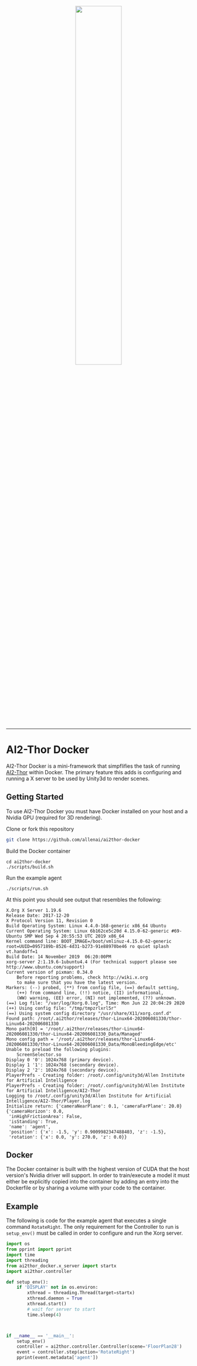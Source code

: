 <p align="center">
  <img width = "50%" src='/images/robothor_challenge_logo.svg' />
  </p>

--------------------------------------------------------------------------------

# AI2-Thor Docker

AI2-Thor Docker is a mini-framework that simpflifies the task of running [AI2-Thor](https://ai2thor.allenai.org) within Docker. The primary feature this adds is configuring and running a X server to be used by Unity3d to render scenes. 

## Getting Started

To use AI2-Thor Docker you must have Docker installed on your host and a Nvidia GPU (required for 3D rendering).


Clone or fork this repository
```bash
git clone https://github.com/allenai/ai2thor-docker
```

Build the Docker container
```
cd ai2thor-docker
./scripts/build.sh
```

Run the example agent
```
./scripts/run.sh
```

At this point you should see output that resembles the following: 
```
X.Org X Server 1.19.6
Release Date: 2017-12-20
X Protocol Version 11, Revision 0
Build Operating System: Linux 4.4.0-168-generic x86_64 Ubuntu
Current Operating System: Linux 6b162ce5c20d 4.15.0-62-generic #69-Ubuntu SMP Wed Sep 4 20:55:53 UTC 2019 x86_64
Kernel command line: BOOT_IMAGE=/boot/vmlinuz-4.15.0-62-generic root=UUID=0957189b-8526-4d31-b273-91e88970be46 ro quiet splash vt.handoff=1
Build Date: 14 November 2019  06:20:00PM
xorg-server 2:1.19.6-1ubuntu4.4 (For technical support please see http://www.ubuntu.com/support) 
Current version of pixman: 0.34.0
	Before reporting problems, check http://wiki.x.org
	to make sure that you have the latest version.
Markers: (--) probed, (**) from config file, (==) default setting,
	(++) from command line, (!!) notice, (II) informational,
	(WW) warning, (EE) error, (NI) not implemented, (??) unknown.
(==) Log file: "/var/log/Xorg.0.log", Time: Mon Jun 22 20:04:29 2020
(++) Using config file: "/tmp/tmpzrlxrl5r"
(==) Using system config directory "/usr/share/X11/xorg.conf.d"
Found path: /root/.ai2thor/releases/thor-Linux64-202006081330/thor-Linux64-202006081330
Mono path[0] = '/root/.ai2thor/releases/thor-Linux64-202006081330/thor-Linux64-202006081330_Data/Managed'
Mono config path = '/root/.ai2thor/releases/thor-Linux64-202006081330/thor-Linux64-202006081330_Data/MonoBleedingEdge/etc'
Unable to preload the following plugins:
	ScreenSelector.so
Display 0 '0': 1024x768 (primary device).
Display 1 '1': 1024x768 (secondary device).
Display 2 '2': 1024x768 (secondary device).
PlayerPrefs - Creating folder: /root/.config/unity3d/Allen Institute for Artificial Intelligence
PlayerPrefs - Creating folder: /root/.config/unity3d/Allen Institute for Artificial Intelligence/AI2-Thor
Logging to /root/.config/unity3d/Allen Institute for Artificial Intelligence/AI2-Thor/Player.log
Initialize return: {'cameraNearPlane': 0.1, 'cameraFarPlane': 20.0}
{'cameraHorizon': 0.0,
 'inHighFrictionArea': False,
 'isStanding': True,
 'name': 'agent',
 'position': {'x': -1.5, 'y': 0.9009982347488403, 'z': -1.5},
 'rotation': {'x': 0.0, 'y': 270.0, 'z': 0.0}}
```

## Docker

The Docker container is built with the highest version of CUDA that the host version's Nvidia driver will support.  In order to train/execute a model it must either be explicitly copied into the container by adding an entry into the Dockerfile or by sharing a volume with your code to the container. 

## Example

The following is code for the example agent that executes a single command ```RotateRight```.  The only requirement for the Controller to run is ```setup_env()``` must be called in order to configure and run the Xorg server.

```python
import os
from pprint import pprint
import time
import threading
from ai2thor_docker.x_server import startx
import ai2thor.controller

def setup_env():
    if 'DISPLAY' not in os.environ:
        xthread = threading.Thread(target=startx)
        xthread.daemon = True
        xthread.start()
        # wait for server to start
        time.sleep(4)



if __name__ == '__main__':
    setup_env()
    controller = ai2thor.controller.Controller(scene='FloorPlan28')
    event = controller.step(action='RotateRight')
    pprint(event.metadata['agent'])

```

